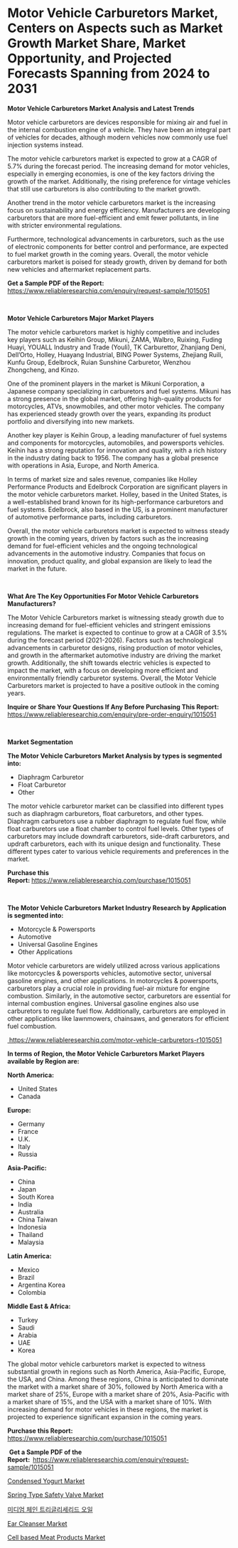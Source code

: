 <p><h1>Motor Vehicle Carburetors Market, Centers on Aspects such as Market Growth Market Share, Market Opportunity, and Projected Forecasts Spanning from 2024 to 2031</h1></p><p><strong>Motor Vehicle Carburetors Market Analysis and Latest Trends</strong></p>
<p><p>Motor vehicle carburetors are devices responsible for mixing air and fuel in the internal combustion engine of a vehicle. They have been an integral part of vehicles for decades, although modern vehicles now commonly use fuel injection systems instead. </p><p>The motor vehicle carburetors market is expected to grow at a CAGR of 5.7% during the forecast period. The increasing demand for motor vehicles, especially in emerging economies, is one of the key factors driving the growth of the market. Additionally, the rising preference for vintage vehicles that still use carburetors is also contributing to the market growth.</p><p>Another trend in the motor vehicle carburetors market is the increasing focus on sustainability and energy efficiency. Manufacturers are developing carburetors that are more fuel-efficient and emit fewer pollutants, in line with stricter environmental regulations.</p><p>Furthermore, technological advancements in carburetors, such as the use of electronic components for better control and performance, are expected to fuel market growth in the coming years. Overall, the motor vehicle carburetors market is poised for steady growth, driven by demand for both new vehicles and aftermarket replacement parts.</p></p>
<p><strong>Get a Sample PDF of the Report:&nbsp;</strong> <a href="https://www.reliableresearchiq.com/enquiry/request-sample/1015051">https://www.reliableresearchiq.com/enquiry/request-sample/1015051</a></p>
<p>&nbsp;</p>
<p><strong>Motor Vehicle Carburetors Major Market Players</strong></p>
<p><p>The motor vehicle carburetors market is highly competitive and includes key players such as Keihin Group, Mikuni, ZAMA, Walbro, Ruixing, Fuding Huayi, YOUALL Industry and Trade (Youli), TK Carburettor, Zhanjiang Deni, Dell’Orto, Holley, Huayang Industrial, BING Power Systems, Zhejiang Ruili, Kunfu Group, Edelbrock, Ruian Sunshine Carburetor, Wenzhou Zhongcheng, and Kinzo.</p><p>One of the prominent players in the market is Mikuni Corporation, a Japanese company specializing in carburetors and fuel systems. Mikuni has a strong presence in the global market, offering high-quality products for motorcycles, ATVs, snowmobiles, and other motor vehicles. The company has experienced steady growth over the years, expanding its product portfolio and diversifying into new markets.</p><p>Another key player is Keihin Group, a leading manufacturer of fuel systems and components for motorcycles, automobiles, and powersports vehicles. Keihin has a strong reputation for innovation and quality, with a rich history in the industry dating back to 1956. The company has a global presence with operations in Asia, Europe, and North America.</p><p>In terms of market size and sales revenue, companies like Holley Performance Products and Edelbrock Corporation are significant players in the motor vehicle carburetors market. Holley, based in the United States, is a well-established brand known for its high-performance carburetors and fuel systems. Edelbrock, also based in the US, is a prominent manufacturer of automotive performance parts, including carburetors.</p><p>Overall, the motor vehicle carburetors market is expected to witness steady growth in the coming years, driven by factors such as the increasing demand for fuel-efficient vehicles and the ongoing technological advancements in the automotive industry. Companies that focus on innovation, product quality, and global expansion are likely to lead the market in the future.</p></p>
<p>&nbsp;</p>
<p><strong>What Are The Key Opportunities For Motor Vehicle Carburetors Manufacturers?</strong></p>
<p><p>The Motor Vehicle Carburetors market is witnessing steady growth due to increasing demand for fuel-efficient vehicles and stringent emissions regulations. The market is expected to continue to grow at a CAGR of 3.5% during the forecast period (2021-2026). Factors such as technological advancements in carburetor designs, rising production of motor vehicles, and growth in the aftermarket automotive industry are driving the market growth. Additionally, the shift towards electric vehicles is expected to impact the market, with a focus on developing more efficient and environmentally friendly carburetor systems. Overall, the Motor Vehicle Carburetors market is projected to have a positive outlook in the coming years.</p></p>
<p><strong>Inquire or Share Your Questions If Any Before Purchasing This Report:</strong> <a href="https://www.reliableresearchiq.com/enquiry/pre-order-enquiry/1015051">https://www.reliableresearchiq.com/enquiry/pre-order-enquiry/1015051</a></p>
<p>&nbsp;</p>
<p><strong>Market Segmentation</strong></p>
<p><strong>The Motor Vehicle Carburetors Market Analysis by types is segmented into:</strong></p>
<p><ul><li>Diaphragm Carburetor</li><li>Float Carburetor</li><li>Other</li></ul></p>
<p><p>The motor vehicle carburetor market can be classified into different types such as diaphragm carburetors, float carburetors, and other types. Diaphragm carburetors use a rubber diaphragm to regulate fuel flow, while float carburetors use a float chamber to control fuel levels. Other types of carburetors may include downdraft carburetors, side-draft carburetors, and updraft carburetors, each with its unique design and functionality. These different types cater to various vehicle requirements and preferences in the market.</p></p>
<p><strong>Purchase this Report:&nbsp;</strong><a href="https://www.reliableresearchiq.com/purchase/1015051">https://www.reliableresearchiq.com/purchase/1015051</a></p>
<p>&nbsp;</p>
<p><strong>The Motor Vehicle Carburetors Market Industry Research by Application is segmented into:</strong></p>
<p><ul><li>Motorcycle & Powersports</li><li>Automotive</li><li>Universal Gasoline Engines</li><li>Other Applications</li></ul></p>
<p><p>Motor vehicle carburetors are widely utilized across various applications like motorcycles & powersports vehicles, automotive sector, universal gasoline engines, and other applications. In motorcycles & powersports, carburetors play a crucial role in providing fuel-air mixture for engine combustion. Similarly, in the automotive sector, carburetors are essential for internal combustion engines. Universal gasoline engines also use carburetors to regulate fuel flow. Additionally, carburetors are employed in other applications like lawnmowers, chainsaws, and generators for efficient fuel combustion.</p></p>
<p><a href="https://www.reliableresearchiq.com/motor-vehicle-carburetors-r1015051">&nbsp;https://www.reliableresearchiq.com/motor-vehicle-carburetors-r1015051</a></p>
<p><strong>In terms of Region, the Motor Vehicle Carburetors Market Players available by Region are:</strong></p>
<p>
    <p> <strong> North America: </strong>
        <ul>
            <li>United States</li>
            <li>Canada</li>
        </ul>
        </p> 
    <p> <strong> Europe: </strong>
        <ul>
            <li>Germany</li>
            <li>France</li>
            <li>U.K.</li>
            <li>Italy</li>
            <li>Russia</li>
        </ul>
        </p> 
    <p> <strong> Asia-Pacific: </strong>
        <ul>
            <li>China</li>
            <li>Japan</li>
            <li>South Korea</li>
            <li>India</li>
            <li>Australia</li>
            <li>China Taiwan</li>
            <li>Indonesia</li>
            <li>Thailand</li>
            <li>Malaysia</li>
        </ul>
        </p> 
    <p> <strong> Latin America: </strong>
        <ul>
            <li>Mexico</li>
            <li>Brazil</li>
            <li>Argentina Korea</li>
            <li>Colombia</li>
        </ul>
        </p> 
    <p> <strong> Middle East & Africa: </strong>
        <ul>
            <li>Turkey</li>
            <li>Saudi</li>
            <li>Arabia</li>
            <li>UAE</li>
            <li>Korea</li>
        </ul>
    </p>
    </p>
<p><p>The global motor vehicle carburetors market is expected to witness substantial growth in regions such as North America, Asia-Pacific, Europe, the USA, and China. Among these regions, China is anticipated to dominate the market with a market share of 30%, followed by North America with a market share of 25%, Europe with a market share of 20%, Asia-Pacific with a market share of 15%, and the USA with a market share of 10%. With increasing demand for motor vehicles in these regions, the market is projected to experience significant expansion in the coming years.</p></p>
<p><strong>Purchase this Report: </strong><a href="https://www.reliableresearchiq.com/purchase/1015051">https://www.reliableresearchiq.com/purchase/1015051</a></p>
<p>&nbsp;<strong>Get a Sample PDF of the Report:&nbsp;&nbsp;</strong><a href="https://www.reliableresearchiq.com/enquiry/request-sample/1015051">https://www.reliableresearchiq.com/enquiry/request-sample/1015051</a></p>
<p><strong></strong></p>
<p><p><a href="https://medium.com/@joshdavis1955/condensed-yogurt-market-share-and-new-trends-analysis-by-its-type-application-end-use-and-99b47370ac43">Condensed Yogurt Market</a></p><p><a href="https://github.com/markmellon1/Market-Research-Report-List-1/blob/main/spring-type-safety-valve-market.md">Spring Type Safety Valve Market</a></p><p><a href="https://github.com/vss5505pa7z1p/Market-Research-Report-List-3/blob/main/229353578272.md">미디엄 체인 트리글리세리드 오일</a></p><p><a href="https://github.com/Raeloodard576457/Market-Research-Report-List-1/blob/main/ear-cleanser-market.md">Ear Cleanser Market</a></p><p><a href="https://medium.com/@billyrice626/cell-based-meat-products-market-market-segmentation-geographical-regions-and-market-forcast-till-8a0d9d1be157">Cell based Meat Products Market</a></p></p>